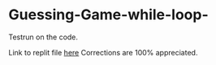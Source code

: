 # Guessing-Game-while-loop-
Testrun on the code.

Link to replit file [here](https://replit.com/@MeboDavid/Guessing-Game-while-loop#index.js)
Corrections are 100% appreciated.
